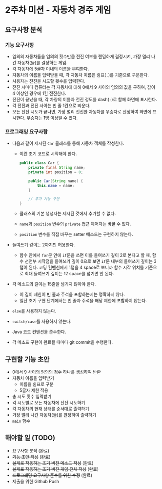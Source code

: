 # 2주차 미션 - 자동차 경주 게임

## 요구사항 분석

### 기능 요구사항

* 임의의 자동차들을 임의의 횟수만큼 전진 여부를 랜덤하게 결정시켜, 가장 멀리 나간 자동차(들)를 결정하는 게임.
* 각 자동차에 5글자 이내의 이름을 부여한다.
* 자동차의 이름을 입력받을 때, 각 자동차 이름은 쉼표(`,`)를 기준으로 구분한다.
* 사용자는 전진을 시도할 횟수를 입력한다.
* 전진 시마다 컴퓨터는 각 자동차에 대해 0에서 9 사이의 임의의 값을 구하여, 값이 4 이상인 경우에 1칸 전진한다.
* 전진이 끝났을 때, 각 차량의 이름과 전진 정도를 dash(`-`)로 함께 화면에 표시한다.
* 각 전진과 전진 사이는 빈 줄 1칸으로 띄운다.
* 모든 전진 시도가 끝나면, 가장 멀리 전진한 자동차를 우승자로 선정하여 화면에 표시한다. 우승자는 1명 이상일 수 있다.

### 프로그래밍 요구사항

* 다음과 같이 제시된 `Car` 클래스를 통해 자동차 객체를 작성한다.

  * 이런 초기 코드로 시작해야 한다.

    ```java
    public class Car {
        private final String name;
        private int position = 0;
    
        public Car(String name) {
            this.name = name;
        }
    
        // 추가 기능 구현
    }
    ```

  * 클래스의 기본 생성자는 제시된 것에서 추가할 수 없다.

  * `name`과 `position` 변수의 `private` 접근 제어자는 바꿀 수 없다.

  * `position` 변수를 직접 바꾸는 setter 메소드는 구현하지 않는다.

* 들여쓰기 깊이는 2까지만 허용한다.

  * 함수 안에서 `for`문 안에 `if`문을 쓰면 이를 들여쓰기 깊이 2로 본다고 할 때, 함수 선언부 시작점을 들여쓰기 깊이 0으로 보면 `if`문 내부의 들여쓰기 깊이는 3탭이 된다. 코딩 컨벤션에서 1탭을 4 space로 보니까 함수 시작 위치를 기준으로 최대 들여쓰기 깊이는 12 space를 넘기면 안 된다.

* 각 메소드의 길이는 15줄을 넘기지 않아야 한다.
  * 이 길이 제한이 빈 줄과 주석을 포함하는지는 명확하지 않다.
  * 일단 초기 구현 단계에서는 빈 줄과 주석을 해당 제한에 포함하지 않는다.

* `else`를 사용하지 않는다.

* `switch/case`를 사용하지 않는다.

* Java 코드 컨벤션을 준수한다.

* 각 메소드 구현이 완료될 때마다 git commit을 수행한다.

## 구현할 기능 초안

* 0에서 9 사이의 임의의 정수 하나를 생성하여 반환
* 자동차 이름을 입력받기
  * 이름을 쉼표로 구분
  * 5글자 제한 적용
* 총 시도 횟수 입력받기
* 각 시도별로 모든 자동차에 전진 시도하기
* 각 자동차의 현재 상태를 순서대로 출력하기
* 가장 멀리 나간 자동차(들)를 판정하여 출력하기
* `main` 함수

## 해야할 일 (TODO)

* ~~요구사항 분석~~ (완료)
* ~~기능 초안 작성~~ (완료)
* ~~실제로 작동하는 초기 버전 메소드 작성~~ (완료)
* ~~실제로 작동하는 초기 버전 게임 전체 작성~~ (완료)
* ~~프로그래밍 요구사항 준수를 위한 수정~~ (완료)
* 제출을 위한 Github Push

